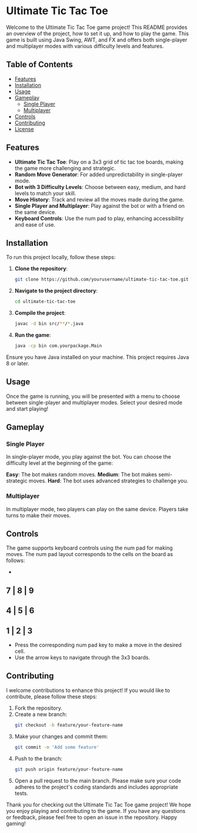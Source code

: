 # Ultimate Tic Tac Toe

Welcome to the Ultimate Tic Tac Toe game project! This README provides an overview of the project, how to set it up, and how to play the game. This game is built using Java Swing, AWT, and FX and offers both single-player and multiplayer modes with various difficulty levels and features.

## Table of Contents

- [Features](#features)
- [Installation](#installation)
- [Usage](#usage)
- [Gameplay](#gameplay)
  - [Single Player](#single-player)
  - [Multiplayer](#multiplayer)
- [Controls](#controls)
- [Contributing](#contributing)
- [License](#license)

## Features

- **Ultimate Tic Tac Toe**: Play on a 3x3 grid of tic tac toe boards, making the game more challenging and strategic.
- **Random Move Generator**: For added unpredictability in single-player mode.
- **Bot with 3 Difficulty Levels**: Choose between easy, medium, and hard levels to match your skill.
- **Move History**: Track and review all the moves made during the game.
- **Single Player and Multiplayer**: Play against the bot or with a friend on the same device.
- **Keyboard Controls**: Use the num pad to play, enhancing accessibility and ease of use.

## Installation

To run this project locally, follow these steps:

1. **Clone the repository**:
   ```bash
   git clone https://github.com/yourusername/ultimate-tic-tac-toe.git
2. **Navigate to the project directory**:
    ```bash
    cd ultimate-tic-tac-toe
3. **Compile the project**:
    ```bash
    javac -d bin src/**/*.java
4. **Run the game**:
    ```bash
    java -cp bin com.yourpackage.Main
Ensure you have Java installed on your machine. This project requires Java 8 or later.

## Usage
Once the game is running, you will be presented with a menu to choose between single-player and multiplayer modes. Select your desired mode and start playing!

## Gameplay
### Single Player
In single-player mode, you play against the bot. You can choose the difficulty level at the beginning of the game:

**Easy**: The bot makes random moves.
**Medium**: The bot makes semi-strategic moves.
**Hard**: The bot uses advanced strategies to challenge you.

### Multiplayer
In multiplayer mode, two players can play on the same device. Players take turns to make their moves.

## Controls
The game supports keyboard controls using the num pad for making moves. The num pad layout corresponds to the cells on the board as follows:

-
7 | 8 | 9
---------
4 | 5 | 6
---------
1 | 2 | 3
-

- Press the corresponding num pad key to make a move in the desired cell.
- Use the arrow keys to navigate through the 3x3 boards.
## Contributing
I welcome contributions to enhance this project! If you would like to contribute, please follow these steps:

1. Fork the repository.
2. Create a new branch:
    ```bash
    git checkout -b feature/your-feature-name
3. Make your changes and commit them:
    ```bash
    git commit -m 'Add some feature'
4. Push to the branch:
    ```bash
    git push origin feature/your-feature-name
5. Open a pull request to the main branch.
Please make sure your code adheres to the project's coding standards and includes appropriate tests.


Thank you for checking out the Ultimate Tic Tac Toe game project! We hope you enjoy playing and contributing to the game. If you have any questions or feedback, please feel free to open an issue in the repository. Happy gaming!
